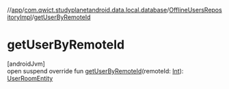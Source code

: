 //[app](../../../index.md)/[com.qwict.studyplanetandroid.data.local.database](../index.md)/[OfflineUsersRepositoryImpl](index.md)/[getUserByRemoteId](get-user-by-remote-id.md)

# getUserByRemoteId

[androidJvm]\
open suspend override fun [getUserByRemoteId](get-user-by-remote-id.md)(remoteId: [Int](https://kotlinlang.org/api/latest/jvm/stdlib/kotlin/-int/index.html)): [UserRoomEntity](../../com.qwict.studyplanetandroid.data.local.schema/-user-room-entity/index.md)
